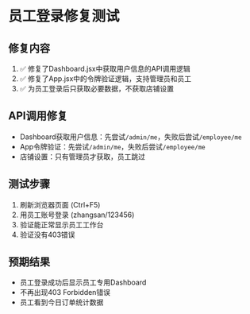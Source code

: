 # 员工登录修复测试

## 修复内容
1. ✅ 修复了Dashboard.jsx中获取用户信息的API调用逻辑
2. ✅ 修复了App.jsx中的令牌验证逻辑，支持管理员和员工
3. ✅ 为员工登录后只获取必要数据，不获取店铺设置

## API调用修复
- Dashboard获取用户信息：先尝试`/admin/me`，失败后尝试`/employee/me`
- App令牌验证：先尝试`/admin/me`，失败后尝试`/employee/me`
- 店铺设置：只有管理员才获取，员工跳过

## 测试步骤
1. 刷新浏览器页面 (Ctrl+F5)
2. 用员工账号登录 (zhangsan/123456)
3. 验证能正常显示员工工作台
4. 验证没有403错误

## 预期结果
- 员工登录成功后显示员工专用Dashboard
- 不再出现403 Forbidden错误
- 员工看到今日订单统计数据